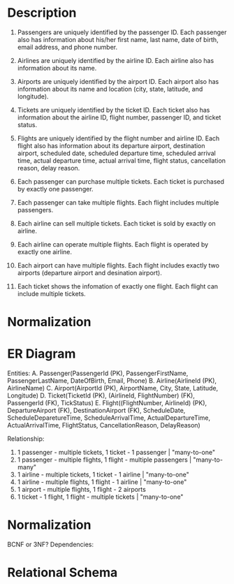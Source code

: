 # Description #
1. Passengers are uniquely identified by the passenger ID. Each passenger also has information about his/her first name, last name, date of birth, email address, and phone number.
2. Airlines are uniquely identified by the airline ID. Each airline also has information about its name.
3. Airports are uniquely identified by the airport ID. Each airport also has information about its name and location (city, state, latitude, and longitude).
4. Tickets are uniquely identified by the ticket ID. Each ticket also has information about the airline ID, flight number, passenger ID, and ticket status.
5. Flights are uniquely identified by the flight number and airline ID. Each flight also has information about its departure airport, destination airport, scheduled date, scheduled departure time, scheduled arrival time, actual departure time, actual arrival time, flight status, cancellation reason, delay reason.

6. Each passenger can purchase multiple tickets. Each ticket is purchased by exactly one passenger.
7. Each passenger can take multiple flights. Each flight includes multiple passengers.
8. Each airline can sell multiple tickets. Each ticket is sold by exactly on airline.
9. Each airline can operate multiple flights. Each flight is operated by exactly one airline.
10. Each airport can have multiple flights. Each flight includes exactly two airports (departure airport and desination airport).
11. Each ticket shows the infomation of exactly one flight. Each flight can include multiple tickets.

# Normalization #



# ER Diagram # 
Entities: 
A. Passenger(PassengerId (PK), PassengerFirstName, PassengerLastName, DateOfBirth, Email, Phone)
B. Airline(AirlineId (PK), AirlineName)
C. Airport(AirportId (PK), AirportName, City, State, Latitude, Longitude)
D. Ticket(TicketId (PK), (AirlineId, FlightNumber) (FK), PassengerId (FK), TickStatus)
E. Flight((FlightNumber, AirlineId) (PK), DepartureAirport (FK), DestinationAirport (FK), ScheduleDate, ScheduleDeparetureTime, ScheduleArrivalTime, ActualDepartureTime, ActualArrivalTime, FlightStatus, CancellationReason, DelayReason)

Relationship:
1. 1 passenger - multiple tickets, 1 ticket - 1 passenger | "many-to-one"
2. 1 passenger - multiple flights, 1 flight - multiple passengers | "many-to-many"
3. 1 airline - multiple tickets, 1 ticket - 1 airline | "many-to-one"
4. 1 airline - multiple flights, 1 flight - 1 airline | "many-to-one"
5. 1 airport - multiple flights, 1 flight - 2 airports
6. 1 ticket - 1 flight, 1 flight - multiple tickets | "many-to-one"
   

# Normalization
BCNF or 3NF?
Dependencies: 

# Relational Schema #


